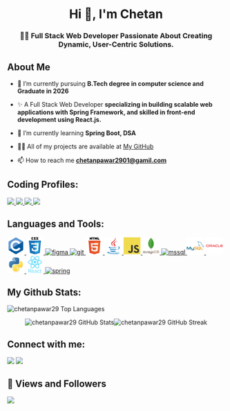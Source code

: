 <h1 align="center">Hi 👋, I'm Chetan</h1>
<h3 align="center">👨‍💻 Full Stack Web Developer Passionate About Creating Dynamic, User-Centric Solutions.</h3>

## About Me

- 🔭 I’m currently pursuing **B.Tech degree in computer science and Graduate in 2026**
- ✨ A Full Stack Web Developer **specializing in building scalable web applications with Spring Framework, and skilled in front-end development using React.js.**

- 🌱 I’m currently learning **Spring Boot, DSA**

- 👨‍💻 All of my projects are available at [My GitHub](https://github.com/chetanpawar29)

- 📫 How to reach me **chetanpawar2901@gamil.com**

## **Coding Profiles**:
<p align="left"> 
    <a href="https://www.geeksforgeeks.org/user/chetanpadcci/" target="_blank"> <img src="https://img.icons8.com/color/48/undefined/GeeksforGeeks.png"/> </a>
    <a href="https://leetcode.com/u/PawarChetanVilas/" target="_blank"> <img src="https://img.icons8.com/external-tal-revivo-color-tal-revivo/48/undefined/external-level-up-your-coding-skills-and-quickly-land-a-job-logo-color-tal-revivo.png"/> </a>   
    <a href="https://www.hackerrank.com/profile/chetanpawar2901" target="_blank"> <img src="https://img.icons8.com/external-tal-revivo-shadow-tal-revivo/48/undefined/external-hackerrank-is-a-technology-company-that-focuses-on-competitive-programming-logo-shadow-tal-revivo.png"/> </a>
    <a href="https://www.codechef.com/users/chetanpawar29" target="_blank"> <img src="https://img.icons8.com/fluency/48/000000/codechef.png"/> </a>    
     
</p>

## Languages and Tools:
<p align="left"> <a href="https://www.cprogramming.com/" target="_blank" rel="noreferrer"> <img src="https://raw.githubusercontent.com/devicons/devicon/master/icons/c/c-original.svg" alt="c" width="40" height="40"/> </a> <a href="https://www.w3schools.com/css/" target="_blank" rel="noreferrer"> <img src="https://raw.githubusercontent.com/devicons/devicon/master/icons/css3/css3-original-wordmark.svg" alt="css3" width="40" height="40"/> </a> <a href="https://www.figma.com/" target="_blank" rel="noreferrer"> <img src="https://www.vectorlogo.zone/logos/figma/figma-icon.svg" alt="figma" width="40" height="40"/> </a> <a href="https://git-scm.com/" target="_blank" rel="noreferrer"> <img src="https://www.vectorlogo.zone/logos/git-scm/git-scm-icon.svg" alt="git" width="40" height="40"/> </a> <a href="https://www.w3.org/html/" target="_blank" rel="noreferrer"> <img src="https://raw.githubusercontent.com/devicons/devicon/master/icons/html5/html5-original-wordmark.svg" alt="html5" width="40" height="40"/> </a> <a href="https://www.java.com" target="_blank" rel="noreferrer"> <img src="https://raw.githubusercontent.com/devicons/devicon/master/icons/java/java-original.svg" alt="java" width="40" height="40"/> </a> <a href="https://developer.mozilla.org/en-US/docs/Web/JavaScript" target="_blank" rel="noreferrer"> <img src="https://raw.githubusercontent.com/devicons/devicon/master/icons/javascript/javascript-original.svg" alt="javascript" width="40" height="40"/> </a> <a href="https://www.mongodb.com/" target="_blank" rel="noreferrer"> <img src="https://raw.githubusercontent.com/devicons/devicon/master/icons/mongodb/mongodb-original-wordmark.svg" alt="mongodb" width="40" height="40"/> </a> <a href="https://www.microsoft.com/en-us/sql-server" target="_blank" rel="noreferrer"> <img src="https://www.svgrepo.com/show/303229/microsoft-sql-server-logo.svg" alt="mssql" width="40" height="40"/> </a> <a href="https://www.mysql.com/" target="_blank" rel="noreferrer"> <img src="https://raw.githubusercontent.com/devicons/devicon/master/icons/mysql/mysql-original-wordmark.svg" alt="mysql" width="40" height="40"/> </a> <a href="https://www.oracle.com/" target="_blank" rel="noreferrer"> <img src="https://raw.githubusercontent.com/devicons/devicon/master/icons/oracle/oracle-original.svg" alt="oracle" width="40" height="40"/> </a> <a href="https://www.python.org" target="_blank" rel="noreferrer"> <img src="https://raw.githubusercontent.com/devicons/devicon/master/icons/python/python-original.svg" alt="python" width="40" height="40"/> </a> <a href="https://reactjs.org/" target="_blank" rel="noreferrer"> <img src="https://raw.githubusercontent.com/devicons/devicon/master/icons/react/react-original-wordmark.svg" alt="react" width="40" height="40"/> </a> <a href="https://spring.io/" target="_blank" rel="noreferrer"> <img src="https://www.vectorlogo.zone/logos/springio/springio-icon.svg" alt="spring" width="40" height="40"/> </a> </p>

## **My Github Stats:**

<p align="left"><img  src="https://github-readme-stats.vercel.app/api/top-langs/?username=chetanpawar29&theme=nightowl&hide_border=false&include_all_commits=false&count_private=false&layout=compact" alt="chetanpawar29 Top Languages" /></p>

<div style="display: flex; justify-content: center; align-items: center;">
  <img src="https://github-readme-stats.vercel.app/api?username=chetanpawar29&theme=nightowl&hide_border=false&include_all_commits=false&count_private=false" alt="chetanpawar29 GitHub Stats" />
  <img src="https://github-readme-streak-stats.herokuapp.com/?user=chetanpawar29&theme=nightowl&hide_border=false" alt="chetanpawar29 GitHub Streak" />
</div>



## Connect with me:

<p align="left">
 
<a href = "https://www.linkedin.com/in/chetan-pawar-a023a2240/"><img src="https://img.icons8.com/fluency/48/linkedin.png"/></a>
<a href = "https://twitter.com/chetanvpawar29"><img src="https://img.icons8.com/fluency/48/twitter.png"/></a>
</p>

## 👀 Views and Followers
<a href="https://github.com/Meghna-DAS/github-profile-views-counter">
    <img src="https://komarev.com/ghpvc/?username=chetanpawar29">
</a>
